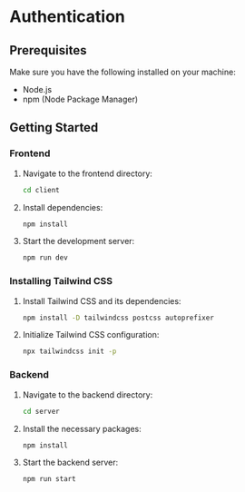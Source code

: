 # Authentication

## Prerequisites

Make sure you have the following installed on your machine:
- Node.js
- npm (Node Package Manager)

## Getting Started

### Frontend

1. Navigate to the frontend directory:
    ```sh
    cd client
    ```
2. Install dependencies:
    ```sh
    npm install
    ```

3. Start the development server:
    ```sh
    npm run dev
    ```

### Installing Tailwind CSS

1. Install Tailwind CSS and its dependencies:
    ```sh
    npm install -D tailwindcss postcss autoprefixer
    ```

2. Initialize Tailwind CSS configuration:
    ```sh
    npx tailwindcss init -p
    ```

### Backend

1. Navigate to the backend directory:
    ```sh
    cd server
    ```

2. Install the necessary packages:
    ```sh
    npm install
    ```

3. Start the backend server:
    ```sh
    npm run start
    ```



